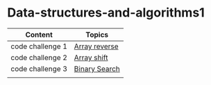 # Data-structures-and-algorithms1



|  Content         |        Topics                                                 |
|------------------|---------------------------------------------------------------|
| code challenge 1 | [Array reverse](array_reverse/README.md)                      |
| code challenge 2 | [Array shift](array_shift/README.md)                          |
| code challenge 3 | [Binary Search](array_binary_search/README.md)                |
|                  |                  |
